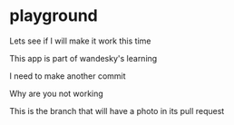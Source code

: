 # playground

Lets see if I will make it work this time

This app is part of wandesky's learning

I need to make another commit

Why are you not working

This is the branch that will have a photo in its pull request
